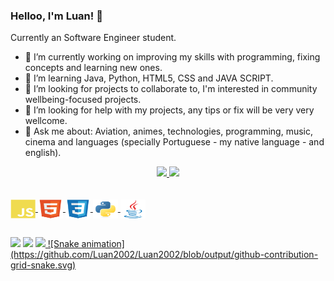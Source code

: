 ### Helloo, I'm Luan! 👋
Currently an Software Engineer student.

- 🔭 I’m currently working on improving my skills with programming, fixing concepts and learning new ones.
- 🌱 I’m learning Java, Python, HTML5, CSS and JAVA SCRIPT.
- 👯 I’m looking for projects to collaborate to, I'm interested in community wellbeing-focused projects.
- 🤔 I’m looking for help with my projects, any tips or fix will be very very wellcome.
- 💬 Ask me about: Aviation, animes, technologies, programming, music, cinema and languages (specially Portuguese - my native language - and english).
<div align="center">
  <a href="https://github.com/Luan2002">
  
  <img width="48%" src="https://github-readme-stats.vercel.app/api?username=luan2002&show_icons=true&theme=dracula&include_all_commits=true&count_private=true">
  <img width="48%" src="https://github-readme-stats.vercel.app/api/top-langs/?username=luan2002&layout=compact&langs_count=7&theme=dracula">
  
</div>

<div style="display: inline_block"><br>
<div style="display: inline_block"><br>
  <img align="center" alt="Luan-Js" height="30" width="40" src="https://raw.githubusercontent.com/devicons/devicon/master/icons/javascript/javascript-plain.svg">
  <img align="center" alt="Luan-HTML" height="30" width="40" src="https://raw.githubusercontent.com/devicons/devicon/master/icons/html5/html5-original.svg">
  <img align="center" alt="Luan-CSS" height="30" width="40" src="https://raw.githubusercontent.com/devicons/devicon/master/icons/css3/css3-original.svg">
  <img align="center" alt="Luan-Python" height="30" width="40" src="https://raw.githubusercontent.com/devicons/devicon/master/icons/python/python-original.svg">
  <img align="center" alt="Rafa-Csharp" height="30" width="40" src="https://raw.githubusercontent.com/devicons/devicon/master/icons/java/java-original.svg">
  </div>
  
  ##
  
  <div>
     <a href="https://instagram.com/luangomesreal?igshid=YmMyMTA2M2Y=" target="_blank"><img src="https://img.shields.io/badge/-Instagram-%23E4405F?style=for-the-badge&logo=instagram&logoColor=white" target="_blank"></a>
     <a href="https://www.linkedin.com/in/luan-gomes-193292202"_blank"><img src="https://img.shields.io/badge/-LinkedIn-%230077B5?style=for-the-badge&logo=linkedin&logoColor=white" target="_blank"></a>
     <a href = "mailto:luan.gomesao@gmail.com"><img src="https://img.shields.io/badge/-Gmail-%23333?style=for-the-badge&logo=gmail&logoColor=white" target="_blank"</a>
      ![Snake animation](https://github.com/Luan2002/Luan2002/blob/output/github-contribution-grid-snake.svg)
       </div>
     
  
      
     
     
